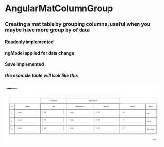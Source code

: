 # AngularMatColumnGroup

### Creating a mat table by grouping columns, useful when you maybe have more group by of data
#### Readonly implemented
#### ngModel applied for data change
#### Save implemented

##### the example table will look like this
![example](src/assets/ex.png)
